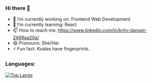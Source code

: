 ### Hi there 👋



- 🔭 I’m currently working on: Frontend Web Development
- 🌱 I’m currently learning: React
- 📫 How to reach me: https://www.linkedin.com/in/krity-dangol-2469aa20a/
- 😄 Pronouns: She/Her
- ⚡ Fun fact: Koalas have fingerprints.

### Languages:

[![Top Langs](https://github-readme-stats.vercel.app/api/top-langs/?username=kritydangol)](https://github.com/kritydangol/github-readme-stats)
